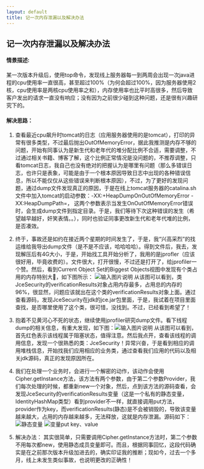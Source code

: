 ```yaml
---
layout: default
title: 记一次内存泄漏以及解决办法
---
```


## 记一次内存泄漏以及解决办法

####  情景描述: 
某一次版本升级后，使用top命令，发现线上服务器每一到两周会出现一次java进程的cpu使用率一直很高，甚至超过100%（为何会超过100%，因为服务器使用2核，cpu使用率是两核cpu使用率之和），内存使用率也比平时高很多，然后导致客户发出的请求一直没有响应；没有因为之前很少碰到这种问题，还是很有兴趣研究下的。

#### 解决思路：
 1. 查看最近cpu飙升时tomcat的日志（应用服务器使用的是tomcat），打印的异常有很多类型，不过最后抛出OutOfMemoryError，据此我推测是内存不够的问题，开始有同事认为是新生代和老年代的堆分配比例不合适，需要调整，不过通过相关书籍、博客了解，这个比例正常情况是没问题的，不推荐调整，只看tomcat日志，我自己也没有绝对的把握认为是哪里有问题（那么多错误日志，也许只是表象，可能是由于一个根本原因导致日志中出现的各种错误信息，所以不能仅仅从这些错误来判断根本原因），不过，为了更好的发现问题，通过dump文件发现真正的原因，于是在线上tomcat服务器的catalina.sh文件中加入tomcat的启动参数：-XX:+HeapDumpOnOutOfMemoryError -XX:HeapDumpPath=， 这两个参数表示当发生OnOutOfMemoryError错误时，会生成dump文件到指定目录。于是，我们等待下次这种错误的发生（希望越早越好，奸笑表情。。），同时也验证同事更改新生代和老年代堆的比例，是否凑效。

2. 终于，事故还是如约在接近两个星期的时间发生了，于是，我“兴高采烈”的找运维给我导出dump文件（是不是不应该，哈哈哈哈）。得到文件后，我去，发现解压后有4G大小，于是，开始找工具开始分析了，我用的是jprofler（应该很好用，毕竟收费的）。文件很大，打开很慢，不过还是打开了，给jprofiler一个赞。然后，看到Current Object Set的Biggest Objects视图中发现有个类占用的内存特别大，如下图所示：
![输入图片说明](https://static.oschina.net/uploads/img/201708/05234357_f3Sb.png "在这里输入图片标题")  从该图可以看到，类JceSecurity的verificationResults对象占用内存最多，占用总的内存的96%，很显然，问题应该就出在这个类的verificationResults对象上面。通过查看源码，发现JceSecurity在jdk的jce.jar包里面，于是，我试着在项目里面查找，是否哪里使用了这个类，很可惜，没找到。不过，已经看到希望了！

3. 抱着不见黄河心不死的状态，继续使用jprofiler研究dump文件。看下线程dump的相关信息，有重大发现，如下图：![输入图片说明](https://static.oschina.net/uploads/img/201708/05235230_2yPD.png "在这里输入图片标题")   从该图可以看到，首先红色表示该线程属于阻塞状态，值得注意。然后我点开，查看该线程的调用信息，发现一个很熟悉的类：JceSecurity！异常兴奋，于是看到相应的调用堆栈信息，开始找我们应用相应的业务类，通过查看我们应用的代码以及相关jdk源码，真正的发现原因所在。
4. 我们在处理一个业务时，会进行一个解密的动作，该动作会使用Cipher.getInstance方法，该方法有两个参数，由于第二个参数Provider，我们每次处理的时候，都重新new一个对象，然后，点到该方法的源码查看，会发现JceSecurity的verificationResults变量（这是一个私有的静态变量，IdentityHashMap类型）看到provider不一样，就直接调用put方法，provider作为key，而verificationResults(静态)是不会被销毁的，导致该变量越来越大，占用的内存越来越多，无法释放，这就是内存泄漏。源码如下：
![静态变量](https://static.oschina.net/uploads/img/201708/13221841_3fy8.png "在这里输入图片标题")
![变量put key、value](https://static.oschina.net/uploads/img/201708/13221910_KnrJ.png "在这里输入图片标题")

5. 解决办法： 其实很简单，只需要调用Cipher.getInstance方法时，第二个参数不用每次都new，使用静态成员变量即可。而且，根据同事回忆，这段代码确实是在之前那次版本升级加进去的，确实印证我的推断；现如今，过去一个多月，线上未发生类似事故，也说明更改的正确性！
